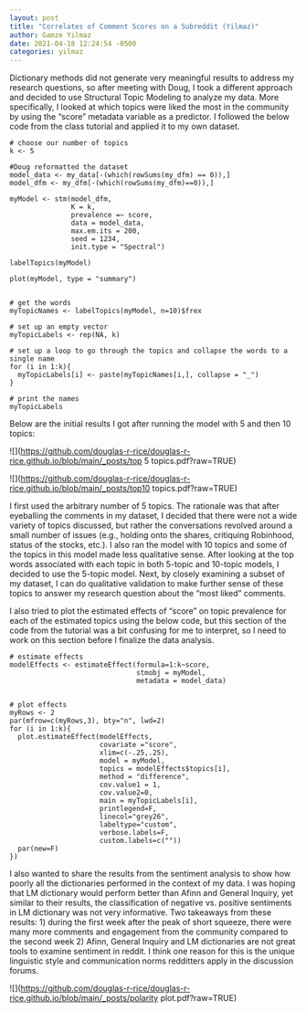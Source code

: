```yaml
---
layout: post
title: "Correlates of Comment Scores on a Subreddit (Yilmaz)"
author: Gamze Yilmaz
date: 2021-04-18 12:24:54 -0500
categories: yilmaz
---
```



Dictionary methods did not generate very meaningful results to address my research questions, so after meeting with Doug, I took a different approach and decided to use Structural Topic Modeling to analyze my data. More specifically, I looked at which topics were liked the most in the community by using the “score” metadata variable as a predictor. I followed the below code from the class tutorial and applied it to my own dataset. 


```
# choose our number of topics
k <- 5

#Doug reformatted the dataset
model_data <- my_data[-(which(rowSums(my_dfm) == 0)),]
model_dfm <- my_dfm[-(which(rowSums(my_dfm)==0)),]

myModel <- stm(model_dfm,
               K = k,
               prevalence =~ score,
               data = model_data,
               max.em.its = 200, 
               seed = 1234,
               init.type = "Spectral")

labelTopics(myModel)

plot(myModel, type = "summary")


# get the words
myTopicNames <- labelTopics(myModel, n=10)$frex

# set up an empty vector
myTopicLabels <- rep(NA, k)

# set up a loop to go through the topics and collapse the words to a single name
for (i in 1:k){
  myTopicLabels[i] <- paste(myTopicNames[i,], collapse = "_")
}

# print the names
myTopicLabels

```

Below are the initial results I got after running the model with 5 and then 10 topics:

![](https://github.com/douglas-r-rice/douglas-r-rice.github.io/blob/main/_posts/top 5 topics.pdf?raw=TRUE)

![](https://github.com/douglas-r-rice/douglas-r-rice.github.io/blob/main/_posts/top10 topics.pdf?raw=TRUE)

I first used the arbitrary number of 5 topics. The rationale was that after eyeballing the comments in my dataset, I decided that there were not a wide variety of topics discussed, but rather the conversations revolved around a small number of issues (e.g., holding onto the shares, critiquing Robinhood, status of the stocks, etc.). I also ran the model with 10 topics and some of the topics in this model made less qualitative sense. After looking at the top words associated with each topic in both 5-topic and 10-topic models, I decided to use the 5-topic model. Next, by closely examining a subset of my dataset, I can do qualitative validation to make further sense of these topics to answer my research question about the “most liked” comments. 

I also tried to plot the estimated effects of “score” on topic prevalence for each of the estimated topics using the below code, but this section of the code from the tutorial was a bit confusing for me to interpret, so I need to work on this section before I finalize the data analysis. 

```
# estimate effects
modelEffects <- estimateEffect(formula=1:k~score, 
                               stmobj = myModel, 
                               metadata = model_data)


# plot effects
myRows <- 2
par(mfrow=c(myRows,3), bty="n", lwd=2)
for (i in 1:k){
  plot.estimateEffect(modelEffects, 
                      covariate ="score",  
                      xlim=c(-.25,.25), 
                      model = myModel, 
                      topics = modelEffects$topics[i], 
                      method = "difference", 
                      cov.value1 = 1, 
                      cov.value2=0, 
                      main = myTopicLabels[i], 
                      printlegend=F, 
                      linecol="grey26", 
                      labeltype="custom", 
                      verbose.labels=F, 
                      custom.labels=c(""))
  par(new=F)
})
```

I also wanted to share the results from the sentiment analysis to show how poorly all the dictionaries performed in the context of my data. I was hoping that LM dictionary would perform better than Afinn and General Inquiry, yet similar to their results, the classification of negative vs. positive sentiments in LM dictionary was not very informative. Two takeaways from these results: 1) during the first week after the peak of short squeeze, there were many more comments and engagement from the community compared to the second week 2) Afinn, General Inquiry and LM dictionaries are not great tools to examine sentiment in reddit. I think one reason for this is the unique linguistic style and communication norms redditters apply in the discussion forums. 


![](https://github.com/douglas-r-rice/douglas-r-rice.github.io/blob/main/_posts/polarity plot.pdf?raw=TRUE)
